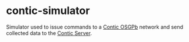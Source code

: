 # contic-simulator

Simulator used to issue commands to a [Contic OSGPb](https://github.com/gviegas/contic-osgpb) network and send
collected data to the [Contic Server](https://github.com/gviegas/contic-client).

